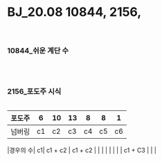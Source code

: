 # BJ_20.08 10844, 2156, 


​	

### 10844_쉬운 계단 수

```python

```

​	

### 2156_포도주 시식

```python

```

| 포도주 | 6    | 10   | 13   | 8    | 8    | 1    |
| ------ | ---- | ---- | ---- | ---- | ---- | ---- |
| 넘버링 | c1   | c2   | c3   | c4   | c5   | c6   |

|경우의 수|   c1| c1 + c2  |  c1 + c2  |   |   |   |
|       |  |        |  c1 + C3 |   |      |    	
